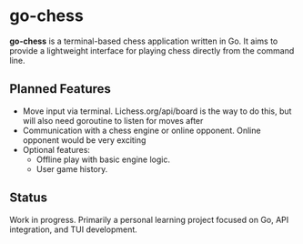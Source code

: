 # go-chess

**go-chess** is a terminal-based chess application written in Go. It aims to provide a lightweight interface for playing chess directly from the command line. 


## Planned Features

- Move input via terminal. Lichess.org/api/board is the way to do this, but will also need goroutine to listen for moves after
- Communication with a chess engine or online opponent. Online opponent would be very exciting
- Optional features:
  - Offline play with basic engine logic.
  - User game history.

## Status

Work in progress. Primarily a personal learning project focused on Go, API integration, and TUI development.
